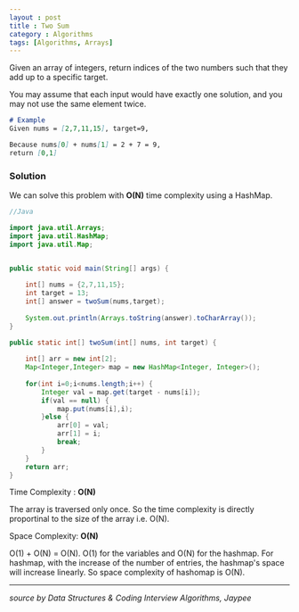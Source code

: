 ```yaml
---
layout : post
title : Two Sum
category : Algorithms
tags: [Algorithms, Arrays]
---
```


Given an array of integers, return indices of the two numbers such that they add up to a specific target.

You may assume that each input would have exactly one solution, and you may not use the same element twice.

```markdown
# Example
Given nums = [2,7,11,15], target=9,

Because nums[0] + nums[1] = 2 + 7 = 9,
return [0,1]
```





### Solution

We can solve this problem with **O(N)** time complexity using a HashMap.

```java
//Java

import java.util.Arrays;
import java.util.HashMap;
import java.util.Map;


public static void main(String[] args) {
		
	int[] nums = {2,7,11,15};
	int target = 13;
	int[] answer = twoSum(nums,target);
    
	System.out.println(Arrays.toString(answer).toCharArray());
}

public static int[] twoSum(int[] nums, int target) {
    
	int[] arr = new int[2];	
	Map<Integer,Integer> map = new HashMap<Integer, Integer>();
		
	for(int i=0;i<nums.length;i++) {
		Integer val = map.get(target - nums[i]);
		if(val == null) {
			map.put(nums[i],i);
		}else {
			arr[0] = val;
			arr[1] = i;
			break;
		}
	}
	return arr;
}
```



Time Complexity : **O(N)**

The array is traversed only once. So the time complexity is directly proportinal to the size of the array i.e. O(N).



Space Complexity: **O(N)**

O(1) + O(N) = O(N). O(1) for the variables and O(N) for the hashmap. For hashmap, with the increase of the number of entries, the hashmap's space will increase linearly. So space complexity of hashomap is O(N).

---

*source by Data Structures & Coding Interview Algorithms, Jaypee*

